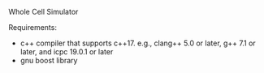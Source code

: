 Whole Cell Simulator

Requirements:
 - c++ compiler that supports c++17.
   e.g., clang++ 5.0 or later, g++ 7.1 or later, and icpc 19.0.1 or later
 - gnu boost library
